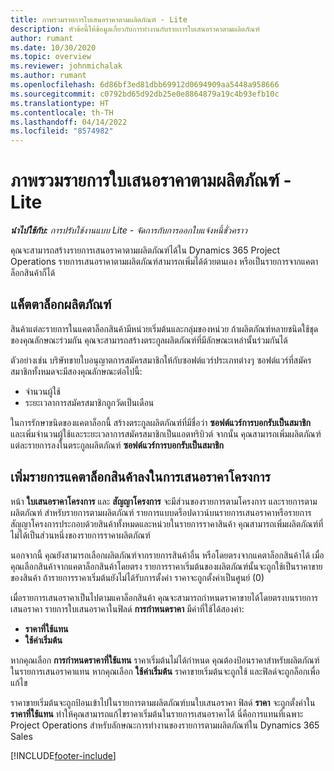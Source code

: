 ```yaml
---
title: ภาพรวมรายการใบเสนอราคาตามผลิตภัณฑ์ - Lite
description: หัวข้อนี้ให้ข้อมูลเกี่ยวกับการทำงานกับรายการใบเสนอราคาตามผลิตภัณฑ์
author: rumant
ms.date: 10/30/2020
ms.topic: overview
ms.reviewer: johnmichalak
ms.author: rumant
ms.openlocfilehash: 6d86bf3ed81dbb69912d0694909aa5448a958666
ms.sourcegitcommit: c0792bd65d92db25e0e8864879a19c4b93efb10c
ms.translationtype: HT
ms.contentlocale: th-TH
ms.lasthandoff: 04/14/2022
ms.locfileid: "8574982"
---
```

# <a name="product-based-quote-lines-overview---lite"></a>ภาพรวมรายการใบเสนอราคาตามผลิตภัณฑ์ - Lite

_**นำไปใช้กับ:** การปรับใช้งานแบบ Lite - จัดการกับการออกใบแจ้งหนี้ชั่วคราว_

คุณจะสามารถสร้างรายการเสนอราคาตามผลิตภัณฑ์ได้ใน Dynamics 365 Project Operations รายการเสนอราคาตามผลิตภัณฑ์สามารถเพิ่มได้ด้วยตนเอง หรือเป็นรายการจากแคตาล็อกสินค้าก็ได้

## <a name="product-catalog"></a>แค็ตตาล็อกผลิตภัณฑ์

สินค้าแต่ละรายการในแคตาล็อกสินค้ามีหน่วยเริ่มต้นและกลุ่มของหน่วย ถ้าผลิตภัณฑ์หลายชนิดใช้ชุดของคุณลักษณะร่วมกัน คุณจะสามารถสร้างตระกูลผลิตภัณฑ์ที่มีลักษณะเหล่านั้นร่วมกันได้ 

ตัวอย่างเช่น บริษัทขายใบอนุญาตการสมัครสมาชิกให้กับซอฟต์แวร์ประเภทต่างๆ ซอฟต์แวร์ที่สมัครสมาชิกทั้งหมดจะมีสองคุณลักษณะต่อไปนี้:

- จำนวนผู้ใช้
- ระยะเวลาการสมัครสมาชิกถูกวัดเป็นเดือน

ในการรักษาขนิดของแคตาล็อกนี้ สร้างตระกูลผลิตภัณฑ์ที่มีชื่อว่า **ซอฟต์แวร์การบอกรับเป็นสมาชิก** และเพิ่มจำนวนผู้ใช้และระยะเวลาการสมัครสมาชิกเป็นแอตทริบิวต์ จากนั้น คุณสามารถเพิ่มผลิตภัณฑ์แต่ละรายการลงในตระกูลผลิตภัณฑ์ **ซอฟต์แวร์การบอกรับเป็นสมาชิก**

## <a name="add-product-catalog-items-to-a-project-quote"></a>เพิ่มรายการแคตาล็อกสินค้าลงในการเสนอราคาโครงการ

หน้า **ใบเสนอราคาโครงการ** และ **สัญญาโครงการ** จะมีส่วนของรายการตามโครงการ และรายการตามผลิตภัณฑ์ สำหรับรายการตามผลิตภัณฑ์ รายการแบบดร็อปดาวน์บนรายการเสนอราคาหรือรายการสัญญาโครงการประกอบด้วยสินค้าทั้งหมดและหน่วยในรายการราคาสินค้า คุณสามารถเพิ่มผลิตภัณฑ์ที่ไม่ได้เป็นส่วนหนึ่งของรายการราคาผลิตภัณฑ์

นอกจากนี้ คุณยังสามารถเลือกผลิตภัณฑ์จากรายการสินค้าอื่น หรือโดยตรงจากแคตาล็อกสินค้าได้ เมื่อคุณเลือกสินค้าจากแคตาล็อกสินค้าโดยตรง รายการราคาเริ่มต้นของผลิตภัณฑ์นั้นจะถูกใช้เป็นราคาขายของสินค้า ถ้ารายการราคาเริ่มต้นยังไม่ได้รับการตั้งค่า ราคาจะถูกตั้งค่าเป็นศูนย์ (0)

เมื่อรายการเสนอราคาเป็นไปตามแคาล็อกสินค้า คุณจะสามารถกำหนดราคาขายได้โดยตรงบนรายการเสนอราคา รายการใบเสนอราคาในฟิลด์ **การกำหนดราคา** มีค่าที่ใช้ได้สองค่า:

- **ราคาที่ใช้แทน**
- **ใช้ค่าเริ่มต้น**

หากคุณเลือก **การกำหนดราคาที่ใช้แทน** ราคาเริ่มต้นไม่ได้กำหนด คุณต้องป้อนราคาสำหรับผลิตภัณฑ์ในรายการเสนอราคาแทน หากคุณเลือก **ใช้ค่าเริ่มต้น** ราคาขายเริ่มต้นจะถูกใช้ และฟิลด์จะถูกล็อกเพื่อแก้ไข

ราคาขายเริ่มต้นจะถูกป้อนเข้าไปในรายการตามผลิตภัณฑ์บนใบเสนอราคา ฟิลด์ **ราคา** จะถูกตั้งค่าใน **ราคาที่ใช้แทน** ทำให้คุณสามารถแก้ไขราคาเริ่มต้นในรายการเสนอราคาได้ นี่คือการแทนที่เฉพาะ Project Operations สำหรับลักษณะการทำงานของรายการตามผลิตภัณฑ์ใน Dynamics 365 Sales


[!INCLUDE[footer-include](../../includes/footer-banner.md)]
